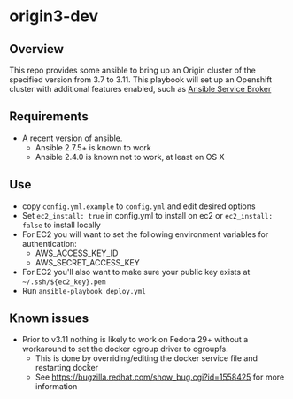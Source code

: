 # origin3-dev
## Overview
This repo provides some ansible to bring up an Origin cluster of the specified version from 3.7 to 3.11. This playbook will set up an Openshift cluster with additional features enabled, such as [Ansible Service Broker](https://github.com/openshift/ansible-service-broker)

## Requirements
  * A recent version of ansible.
    * Ansible 2.7.5+ is known to work
    * Ansible 2.4.0 is known not to work, at least on OS X

## Use
  * copy `config.yml.example` to `config.yml` and edit desired options
  * Set `ec2_install: true` in config.yml to install on ec2 or `ec2_install: false` to install locally
  * For EC2 you will want to set the following environment variables for authentication:
    * AWS_ACCESS_KEY_ID
    * AWS_SECRET_ACCESS_KEY
  * For EC2 you'll also want to make sure your public key exists at `~/.ssh/${ec2_key}.pem`
  * Run `ansible-playbook deploy.yml`

## Known issues
  * Prior to v3.11 nothing is likely to work on Fedora 29+ without a workaround to set the docker cgroup driver to cgroupfs.
    * This is done by overriding/editing the docker service file and restarting docker
    * See https://bugzilla.redhat.com/show_bug.cgi?id=1558425 for more information

